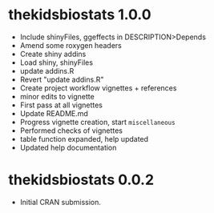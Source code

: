 <!-- NEWS.md is maintained by https://cynkra.github.io/fledge, do not edit -->

# thekidsbiostats 1.0.0

* Include shinyFiles, ggeffects in DESCRIPTION>Depends
* Amend some roxygen headers
* Create shiny addins
* Load shiny, shinyFiles
* update addins.R
* Revert "update addins.R"
* Create project workflow vignettes + references
* minor edits to vignette
* First pass at all vignettes
* Update README.md
* Progress vignette creation, start `miscellaneous`
* Performed checks of vignettes
* table function expanded, help updated
* Updated help documentation


# thekidsbiostats 0.0.2

* Initial CRAN submission.
